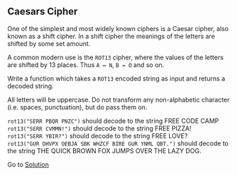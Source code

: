 ## Caesars Cipher

One of the simplest and most widely known ciphers is a Caesar cipher, also known as a shift cipher. In a shift cipher the meanings of the letters are shifted by some set amount.

A common modern use is the `ROT13` cipher, where the values of the letters are shifted by 13 places. Thus `A ↔ N`, `B ↔ O` and so on.

Write a function which takes a `ROT13` encoded string as input and returns a decoded string.

All letters will be uppercase. Do not transform any non-alphabetic character (i.e. spaces, punctuation), but do pass them on.

`rot13("SERR PBQR PNZC")` should decode to the string FREE CODE CAMP\
`rot13("SERR CVMMN!")` should decode to the string FREE PIZZA!\
`rot13("SERR YBIR?")` should decode to the string FREE LOVE?\
`rot13("GUR DHVPX OEBJA SBK WHZCF BIRE GUR YNML QBT.")` should decode to the string THE QUICK BROWN FOX JUMPS OVER THE LAZY DOG.

Go to [Solution]()

